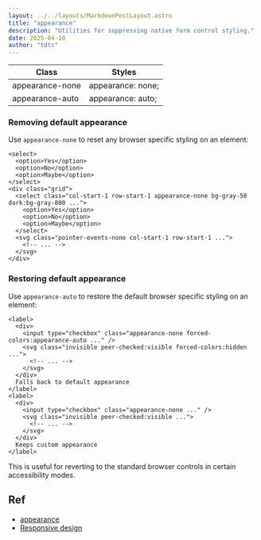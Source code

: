 ```yaml
---
layout: ../../layouts/MarkdownPostLayout.astro
title: "appearance"
description: "Utilities for suppressing native form control styling."
date: 2025-04-10
author: "tdtc"
---
```


|Class|Styles|
|-|-|
|appearance-none|appearance: none;|
|appearance-auto|appearance: auto;|

### Removing default appearance
Use <code>appearance-none</code> to reset any browser specific styling on an element:
```
<select>
  <option>Yes</option>
  <option>No</option>
  <option>Maybe</option>
</select>
<div class="grid">
  <select class="col-start-1 row-start-1 appearance-none bg-gray-50 dark:bg-gray-800 ...">
    <option>Yes</option>
    <option>No</option>
    <option>Maybe</option>
  </select>
  <svg class="pointer-events-none col-start-1 row-start-1 ...">
    <!-- ... -->
  </svg>
</div>
```

### Restoring default appearance
Use <code>appearance-auto</code> to restore the default browser specific styling on an element:
```
<label>
  <div>
    <input type="checkbox" class="appearance-none forced-colors:appearance-auto ..." />
    <svg class="invisible peer-checked:visible forced-colors:hidden ...">
      <!-- ... -->
    </svg>
  </div>
  Falls back to default appearance
</label>
<label>
  <div>
    <input type="checkbox" class="appearance-none ..." />
    <svg class="invisible peer-checked:visible ...">
      <!-- ... -->
    </svg>
  </div>
  Keeps custom appearance
</label>
```
This is useful for reverting to the standard browser controls in certain accessibility modes.


## Ref
- [appearance](https://tailwindcss.com/docs/appearance)
- [Responsive design](https://tailwindcss.com/docs/appearance#responsive-design)
